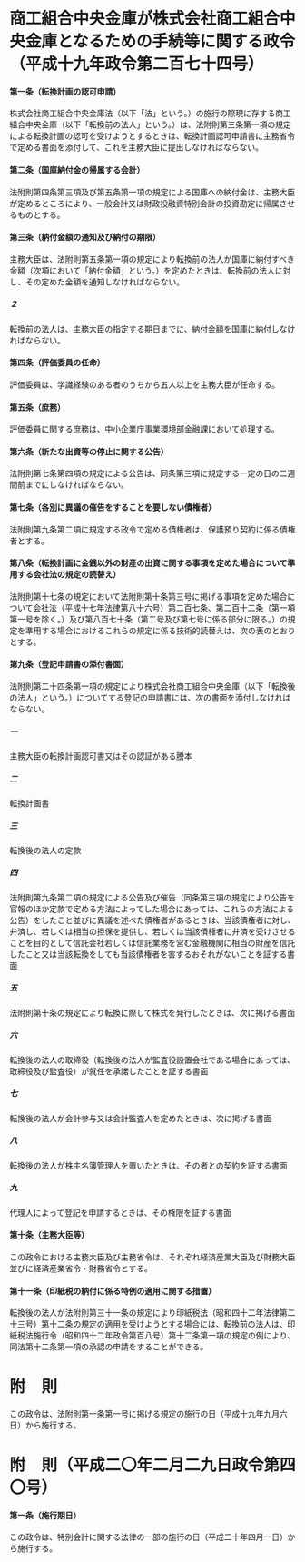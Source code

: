# 商工組合中央金庫が株式会社商工組合中央金庫となるための手続等に関する政令（平成十九年政令第二百七十四号）
#### 第一条（転換計画の認可申請）
株式会社商工組合中央金庫法（以下「法」という。）の施行の際現に存する商工組合中央金庫（以下「転換前の法人」という。）は、法附則第三条第一項の規定による転換計画の認可を受けようとするときは、転換計画認可申請書に主務省令で定める書面を添付して、これを主務大臣に提出しなければならない。
#### 第二条（国庫納付金の帰属する会計）
法附則第四条第三項及び第五条第一項の規定による国庫への納付金は、主務大臣が定めるところにより、一般会計又は財政投融資特別会計の投資勘定に帰属させるものとする。
#### 第三条（納付金額の通知及び納付の期限）
主務大臣は、法附則第五条第一項の規定により転換前の法人が国庫に納付すべき金額（次項において「納付金額」という。）を定めたときは、転換前の法人に対し、その定めた金額を通知しなければならない。
##### ２
転換前の法人は、主務大臣の指定する期日までに、納付金額を国庫に納付しなければならない。
#### 第四条（評価委員の任命）
評価委員は、学識経験のある者のうちから五人以上を主務大臣が任命する。
#### 第五条（庶務）
評価委員に関する庶務は、中小企業庁事業環境部金融課において処理する。
#### 第六条（新たな出資等の停止に関する公告）
法附則第七条第四項の規定による公告は、同条第三項に規定する一定の日の二週間前までにしなければならない。
#### 第七条（各別に異議の催告をすることを要しない債権者）
法附則第九条第二項に規定する政令で定める債権者は、保護預り契約に係る債権者とする。
#### 第八条（転換計画に金銭以外の財産の出資に関する事項を定めた場合について準用する会社法の規定の読替え）
法附則第十七条の規定において法附則第十条第三号に掲げる事項を定めた場合について会社法（平成十七年法律第八十六号）第二百七条、第二百十二条（第一項第一号を除く。）及び第八百七十条（第二号及び第七号に係る部分に限る。）の規定を準用する場合におけるこれらの規定に係る技術的読替えは、次の表のとおりとする。
#### 第九条（登記申請書の添付書面）
法附則第二十四条第一項の規定により株式会社商工組合中央金庫（以下「転換後の法人」という。）についてする登記の申請書には、次の書面を添付しなければならない。
##### 一
主務大臣の転換計画認可書又はその認証がある謄本
##### 二
転換計画書
##### 三
転換後の法人の定款
##### 四
法附則第九条第二項の規定による公告及び催告（同条第三項の規定により公告を官報のほか定款で定める方法によってした場合にあっては、これらの方法による公告）をしたこと並びに異議を述べた債権者があるときは、当該債権者に対し、弁済し、若しくは相当の担保を提供し、若しくは当該債権者に弁済を受けさせることを目的として信託会社若しくは信託業務を営む金融機関に相当の財産を信託したこと又は当該転換をしても当該債権者を害するおそれがないことを証する書面
##### 五
法附則第十条の規定により転換に際して株式を発行したときは、次に掲げる書面
##### 六
転換後の法人の取締役（転換後の法人が監査役設置会社である場合にあっては、取締役及び監査役）が就任を承諾したことを証する書面
##### 七
転換後の法人が会計参与又は会計監査人を定めたときは、次に掲げる書面
##### 八
転換後の法人が株主名簿管理人を置いたときは、その者との契約を証する書面
##### 九
代理人によって登記を申請するときは、その権限を証する書面
#### 第十条（主務大臣等）
この政令における主務大臣及び主務省令は、それぞれ経済産業大臣及び財務大臣並びに経済産業省令・財務省令とする。
#### 第十一条（印紙税の納付に係る特例の適用に関する措置）
転換後の法人が法附則第三十一条の規定により印紙税法（昭和四十二年法律第二十三号）第十二条の規定の適用を受けようとする場合には、転換前の法人は、印紙税法施行令（昭和四十二年政令第百八号）第十二条第一項の規定の例により、同法第十二条第一項の承認の申請をすることができる。
# 附　則
この政令は、法附則第一条第一号に掲げる規定の施行の日（平成十九年九月六日）から施行する。
# 附　則（平成二〇年二月二九日政令第四〇号）
#### 第一条（施行期日）
この政令は、特別会計に関する法律の一部の施行の日（平成二十年四月一日）から施行する。
